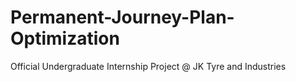 # Permanent-Journey-Plan-Optimization
Official Undergraduate Internship Project @ JK Tyre and Industries
